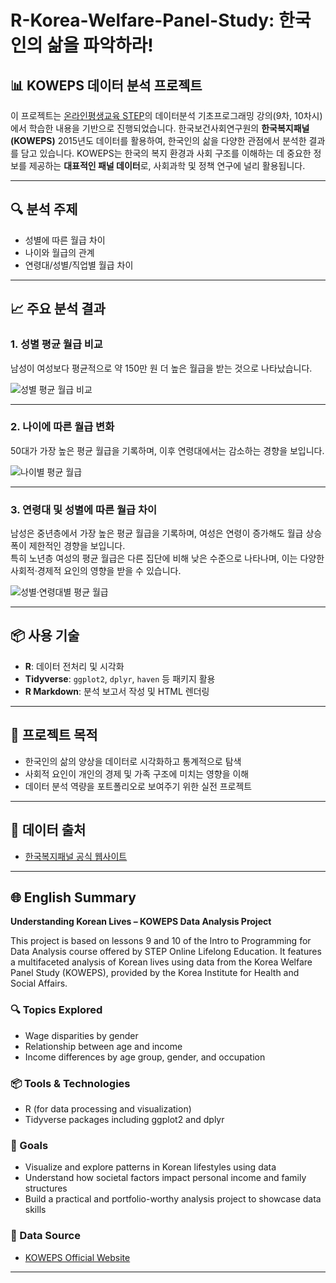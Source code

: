 # R-Korea-Welfare-Panel-Study: 한국인의 삶을 파악하라!

## 📊 KOWEPS 데이터 분석 프로젝트

이 프로젝트는 [온라인평생교육 STEP](https://www.step.or.kr/)의 데이터분석 기초프로그래밍 강의(9차, 10차시)에서 학습한 내용을 기반으로 진행되었습니다.  한국보건사회연구원의 **한국복지패널(KOWEPS)** 2015년도 데이터를 활용하여, 한국인의 삶을 다양한 관점에서 분석한 결과를 담고 있습니다. KOWEPS는 한국의 복지 환경과 사회 구조를 이해하는 데 중요한 정보를 제공하는 **대표적인 패널 데이터**로, 사회과학 및 정책 연구에 널리 활용됩니다.

---

## 🔍 분석 주제

- 성별에 따른 월급 차이  
- 나이와 월급의 관계  
- 연령대/성별/직업별 월급 차이   

---

## 📈 주요 분석 결과

### 1. 성별 평균 월급 비교  
남성이 여성보다 평균적으로 약 150만 원 더 높은 월급을 받는 것으로 나타났습니다.

![성별 평균 월급 비교](images/sex_income_barplot.png)

---

### 2. 나이에 따른 월급 변화  
50대가 가장 높은 평균 월급을 기록하며, 이후 연령대에서는 감소하는 경향을 보입니다.

![나이별 평균 월급](images/age_income_lineplot.png)

---

### 3. 연령대 및 성별에 따른 월급 차이  
남성은 중년층에서 가장 높은 평균 월급을 기록하며, 여성은 연령이 증가해도 월급 상승폭이 제한적인 경향을 보입니다.  
특히 노년층 여성의 평균 월급은 다른 집단에 비해 낮은 수준으로 나타나며, 이는 다양한 사회적·경제적 요인의 영향을 받을 수 있습니다.

![성별·연령대별 평균 월급](images/sex_ageg_income_barplot.png)

---

## 📦 사용 기술

- **R**: 데이터 전처리 및 시각화  
- **Tidyverse**: `ggplot2`, `dplyr`, `haven` 등 패키지 활용  
- **R Markdown**: 분석 보고서 작성 및 HTML 렌더링  

---

## 🎯 프로젝트 목적

- 한국인의 삶의 양상을 데이터로 시각화하고 통계적으로 탐색  
- 사회적 요인이 개인의 경제 및 가족 구조에 미치는 영향을 이해  
- 데이터 분석 역량을 포트폴리오로 보여주기 위한 실전 프로젝트  

---

## 📁 데이터 출처

- [한국복지패널 공식 웹사이트](https://www.koweps.re.kr)

---

## 🌐 English Summary

**Understanding Korean Lives – KOWEPS Data Analysis Project**

This project is based on lessons 9 and 10 of the Intro to Programming for Data Analysis course offered by STEP Online Lifelong Education.  It features a multifaceted analysis of Korean lives using data from the Korea Welfare Panel Study (KOWEPS), provided by the Korea Institute for Health and Social Affairs.

### 🔍 Topics Explored

- Wage disparities by gender  
- Relationship between age and income  
- Income differences by age group, gender, and occupation  

### 📦 Tools & Technologies

- R (for data processing and visualization)  
- Tidyverse packages including ggplot2 and dplyr  

### 🎯 Goals

- Visualize and explore patterns in Korean lifestyles using data  
- Understand how societal factors impact personal income and family structures  
- Build a practical and portfolio-worthy analysis project to showcase data skills  

### 📁 Data Source

- [KOWEPS Official Website](https://www.koweps.re.kr)

---
